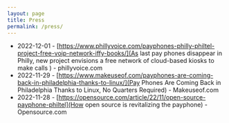 ```yaml
---
layout: page
title: Press
permalink: /press/
---
```


* 2022-12-01 - [https://www.phillyvoice.com/payphones-philly-philtel-project-free-voip-network-iffy-books/](As last pay phones disappear in Philly, new project envisions a free network of cloud-based kiosks to make calls ) - phillyvoice.com
* 2022-11-29 - [https://www.makeuseof.com/payphones-are-coming-back-in-philadelphia-thanks-to-linux/](Pay Phones Are Coming Back in Philadelphia Thanks to Linux, No Quarters Required) - Makeuseof.com
* 2022-11-28 - [https://opensource.com/article/22/11/open-source-payphone-philtel](How open source is revitalizing the payphone) - Opensource.com